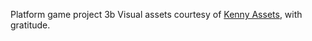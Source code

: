 Platform game project 3b
Visual assets courtesy of [Kenny Assets](https://kenney.nl/assets), with gratitude.